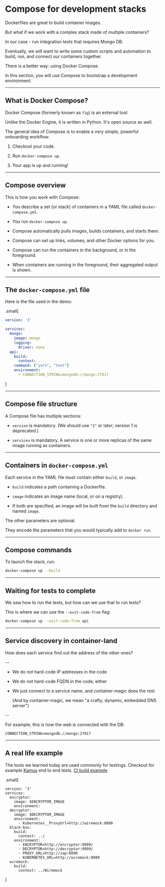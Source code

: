 # Compose for development stacks

Dockerfiles are great to build container images.

But what if we work with a complex stack made of multiple containers?

In our case - run integration tests that requires Mongo DB.

Eventually, we will want to write some custom scripts and automation to build, run, and connect
our containers together.

There is a better way: using Docker Compose.

In this section, you will use Compose to bootstrap a development environment.

---

## What is Docker Compose?

Docker Compose (formerly known as `fig`) is an external tool.

Unlike the Docker Engine, it is written in Python. It's open source as well.

The general idea of Compose is to enable a very simple, powerful onboarding workflow:

1. Checkout your code.

2. Run `docker-compose up`.

3. Your app is up and running!

---

## Compose overview

This is how you work with Compose:

* You describe a set (or stack) of containers in a YAML file called `docker-compose.yml`.

* You run `docker-compose up`.

* Compose automatically pulls images, builds containers, and starts them.

* Compose can set up links, volumes, and other Docker options for you.

* Compose can run the containers in the background, or in the foreground.

* When containers are running in the foreground, their aggregated output is shown.

---

## The `docker-compose.yml` file

Here is the file used in the demo:

.small[
```yaml
version: '3'

services:
  mongo:
    image: mongo
    logging:
      driver: none
  api:
    build:
      context: .
    command: ["yarn", "test"]
    environment:
      - CONNECTION_STRING=mongodb://mongo:27017
```
]

---

## Compose file structure

A Compose file has multiple sections:

* `version` is mandatory. (We should use `"2"` or later; version 1 is deprecated.)

* `services` is mandatory. A service is one or more replicas of the same image running as containers.

---

## Containers in `docker-compose.yml`

Each service in the YAML file must contain either `build`, or `image`.

* `build` indicates a path containing a Dockerfile.

* `image` indicates an image name (local, or on a registry).

* If both are specified, an image will be built from the `build` directory and named `image`.

The other parameters are optional.

They encode the parameters that you would typically add to `docker run`.

---

## Compose commands

To launch the stack, run:

```bash
docker-compose up --build
```

---

## Waiting for tests to complete

We saw how to run the tests, but how can we use that to run tests?

This is where we can use the `--exit-code-from` flag:

```bash
docker-compose up --exit-code-from api
```

---

## Service discovery in container-land

How does each service find out the address of the other ones?

--

- We do not hard-code IP addresses in the code

- We do not hard-code FQDN in the code, either

- We just connect to a service name, and container-magic does the rest

  (And by container-magic, we mean "a crafty, dynamic, embedded DNS server")
  
--

For example, this is how the web is connected with the DB:
```
CONNECTION_STRING=mongodb://mongo:27017
```

---

## A real life example

The tools we learned today are used commonly for testings.
Checkout for example [Kamus](https://github.com/Soluto/kamus) end to end tests.
[CI build example](https://circleci.com/gh/Soluto/kamus/1346)

.small[
```
version: '3'
services:
  encryptor:
    image: $ENCRYPTOR_IMAGE
    environment:
  decryptor:
    image: $DECRYPTOR_IMAGE
    environment:
      - Kubernetes__ProxyUrl=http://wiremock:8080
  black-box:
    build:
      context: ../
    environment:
      - ENCRYPTOR=http://encryptor:9999/
      - DECRYPTOR=http://decryptor:9999/
      - PROXY_URL=http://zap:8090
      - KUBERNETES_URL=http://wiremock:8080
  wiremock:
    build:
      context: ../Wiremock
```
]